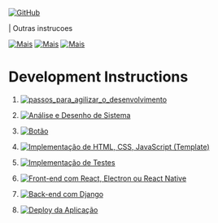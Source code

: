 [![GitHub](https://img.shields.io/badge/Instructions_Page-181717?style=for-the-badge&logo=github)](instructions.md)

| Outras instrucoes

[![Mais](https://img.shields.io/badge/See_more...-grey?style=for-the-badge)](https://github.com/Catson28/Enployer-Management) [![Mais](https://img.shields.io/badge/About_Me-cyan?style=for-the-badge)](https://github.com/Catson28/About_Me) [![Mais](https://img.shields.io/badge/Helper_4_Tools-362536?style=for-the-badge)](https://github.com/Catson28/Enployer-Management/tree/main/Cursos/Programacao)

# Development Instructions

1. [![passos_para_agilizar_o_desenvolvimento](https://img.shields.io/badge/Passos_para_agilizar_o_desenvolvimento-blue?style=for-the-badge)](https://github.com/Catson28/Enployer-Management/tree/main/Ferramentas/Gerais)

2. [![Análise e Desenho de Sistema](https://img.shields.io/badge/Análise_e_Desenho_de_Sistema-pink?style=for-the-badge)](instructions/Análise_e_Desenho_de_Sistema.md)

3. [![Botão](https://img.shields.io/badge/Prototipação_com_Figma_ou_Adobe_XD-363636?style=for-the-badge)](instructions/Prototipação_com_Figma_ou_Adobe_XD.md)

4. [![Implementação de HTML, CSS, JavaScript (Template)](<https://img.shields.io/badge/Implementação_de_HTML_CSS_JavaScript_(Template)-green?style=for-the-badge>)](instructions/Implementação_de_HTML_CSS_JavaScript.md)

5. [![Implementação de Testes](https://img.shields.io/badge/Implementação_de_Testes-purple?style=for-the-badge)](instructions/Implementação_de_Testes.md)

6. [![Front-end com React, Electron ou React Native](https://img.shields.io/badge/Front_end_com_React_Electron_ou_React_Native-red?style=for-the-badge)](instructions/Front_end_com_React_Electron_ou_React_Native.md)

7. [![Back-end com Django](https://img.shields.io/badge/Back_end_com_Django-yellow?style=for-the-badge)](instructions/Back_end_com_Django.md)

8. [![Deploy da Aplicação](https://img.shields.io/badge/Deploy_da_Aplicação-orange?style=for-the-badge)](instructions/Deploy_da_Aplicação.md)
